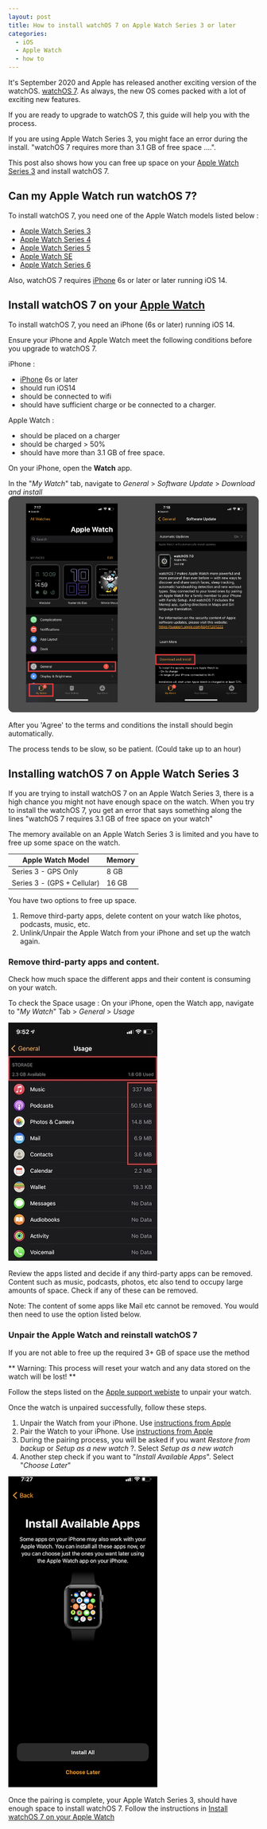```yaml
---
layout: post
title: How to install watchOS 7 on Apple Watch Series 3 or later
categories:
  - iOS 
  - Apple Watch
  - how to
---
```


It's September 2020 and Apple has released another exciting version of the watchOS. [watchOS 7](https://www.apple.com/in/watchos/watchos-7/).
As always, the new OS comes packed with a lot of exciting new features.

If you are ready to upgrade to watchOS 7, this guide will help you with the process.

If you are using Apple Watch Series 3, you might face an error during the install.
"watchOS 7 requires more than 3.1 GB of free space ....".

This post also shows how you can free up space on your [Apple Watch Series 3](https://amzn.to/2RM3sjd) and install watchOS 7.

<!--more-->

## Can my Apple Watch run watchOS 7?

To install watchOS 7, you need one of the Apple Watch models listed below :

-   [Apple Watch Series 3](https://amzn.to/2RM3sjd)
-   [Apple Watch Series 4](https://amzn.to/35ZmNWb)
-   [Apple Watch Series 5](https://amzn.to/2FRoCKb)
-   [Apple Watch SE](https://amzn.to/3ciYdAY)
-   [Apple Watch Series 6](https://amzn.to/3kCcR9l)

Also, watchOS 7 requires [iPhone](https://amzn.to/3ctS5Gc) 6s or later or later running iOS 14.

## Install watchOS 7 on your [Apple Watch](https://amzn.to/3kCcR9l)

To install watchOS 7, you need an iPhone (6s or later) running iOS 14.

Ensure your iPhone and Apple Watch meet the following conditions before you upgrade to watchOS 7.

iPhone :
- [iPhone](https://amzn.to/3ctS5Gc) 6s or later
- should run iOS14
- should be connected to wifi
- should have sufficient charge or be connected to a charger.

Apple Watch :
- should be placed on a charger
- should be charged > 50%
- should have more than 3.1 GB of free space.

On your iPhone, open the **Watch** app.

In the "*My Watch*" tab, navigate to *General* > *Software Update* > *Download and install*
![Space Usage](/images/install_watch_os7/Install_watchOS7.png)

After you 'Agree' to the terms and conditions the install should begin automatically.

The process tends to be slow, so be patient. (Could take up to an hour)

## Installing watchOS 7 on Apple Watch Series 3

If you are trying to install watchOS 7 on an Apple Watch Series 3, there is a high chance you might not have enough space on the watch.
When you try to install the watchOS 7, you get an error that says something along the lines "watchOS 7 requires 3.1 GB of free space on your watch"

The memory available on an Apple Watch Series 3 is limited and you have to free up some space on the watch.

|Apple Watch Model| Memory |
|--|--|
| Series 3 - GPS Only | 8 GB |
| Series 3 - (GPS + Cellular) | 16 GB |

You have two options to free up space.

1.  Remove third-party apps, delete content on your watch like photos, podcasts, music, etc.
2. Unlink/Unpair the Apple Watch from your iPhone and set up the watch again.

### Remove third-party apps and content.

Check how much space the different apps and their content is consuming on your watch.

To check the Space usage :
On your iPhone, open the Watch app, navigate to "*My Watch*" Tab > *General* > *Usage*

![Space Usage](/images/install_watch_os7/Space_Usage.jpg)


Review the apps listed and decide if any third-party apps can be removed.
Content such as music, podcasts, photos, etc also tend to occupy large amounts of space. Check if any of these can be removed.

Note: The content of some apps like Mail etc cannot be removed. You would then need to use the option listed below.

### Unpair the Apple Watch and reinstall watchOS 7

If you are not able to free up the required 3+ GB of space use the method

** Warning: This process will reset your watch and any data stored on the watch will be lost! **

Follow the steps listed on the [Apple support webiste](https://support.apple.com/en-us/HT204568) to unpair your watch.

Once the watch is unpaired successfully, follow these steps.

1. Unpair the Watch from your iPhone. Use  [instructions from Apple](https://support.apple.com/en-us/HT204568)
2.  Pair the Watch to your iPhone. Use [instructions from Apple]([https://support.apple.com/en-in/HT205189](https://support.apple.com/en-in/HT205189))
3. During the pairing process, you will be asked if you want *Restore from backup* or *Setup as a new watch* ?.
	Select *Setup as a new watch*
4. Another step check if you want to "*Install Available Apps*". Select "*Choose Later*"

![Choose Later](/images/install_watch_os7/InstallApps_chooselater.png)

Once the pairing is complete, your Apple Watch Series 3, should have enough space to install watchOS 7.
Follow the instructions in [Install watchOS 7 on your Apple Watch](#install-watchos7-on-your-apple-watch)

